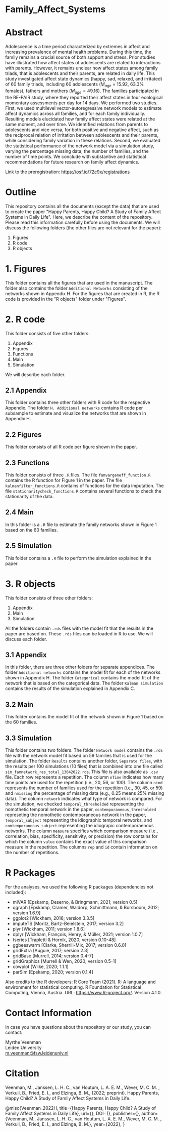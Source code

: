 # Family_Affect_Systems

# Abstract 

Adolescence is a time period characterized by extremes in affect and increasing prevalence of mental health problems. During this time, the family remains a crucial source of both support and stress. Prior studies have illustrated how affect states of adolescents are related to interactions with parents. However, it remains unclear how affect states among family triads, that is adolescents and their parents, are related in daily life. This study investigated affect state dynamics (happy, sad, relaxed, and irritated) of 60 family triads, including 60 adolescents ($M_{age}$ = 15.92, $63.3$\% females), fathers and mothers ($M_{age} = 49.16$). The families participated in the RE-PAIR study, where they reported their affect states in four ecological momentary assessments per day for 14 days. We performed two studies. First, we used multilevel vector-autoregressive network models to estimate affect dynamics across all families, and for each family individually. Resulting models elucidated how family affect states were related at the same moment, and over time. We identified relations from parents to adolescents and vice versa, for both positive and negative affect, such as the reciprocal relation of irritation between adolescents and their parents, while considering family variation in these relations. Second, we evaluated the statistical performance of the network model via a simulation study, varying the percentage missing data, the number of families, and the number of time points. We conclude with substantive and statistical recommendations for future research on family affect dynamics. 

Link to the preregistration: https://osf.io/72c9x/registrations 

# Outline 

This repository contains all the documents (except the data) that are used to create the paper "Happy Parents, Happy Child? A Study of Family Affect Systems in Daily Life". Here, we describe the content of the repository. Please read this information carefully before using the documents. We will discuss the following folders (the other files are not relevant for the paper): 

1. Figures 
2. R code 
3. R objects 

# 1. Figures 

This folder contains all the figures that are used in the manuscript. The folder also contains the folder `Additional Networks` consisting of the networks shown in Appendix H. For the figures that are created in R, the R code is provided in the "R objects" folder under "Figures". 

# 2. R code 

This folder consists of five other folders: 

1. Appendix 
2. Figures 
3. Functions 
4. Main 
5. Simulation 

We will describe each folder. 

## 2.1 Appendix 

This folder contains three other folders with R code for the respective Appendix. The folder `H. Additional networks` contains R code per subsample to estimate and visualize the networks that are shown in Appendix H. 

## 2.2 Figures 

This folder consists of all R code per figure shown in the paper. 

## 2.3 Functions 

This folder consists of three `.R` files. The file `famvargeneff_function.R` contains the R function for Figure 1 in the paper. The file `kalmanfilter_functions.R` contains of functions for the data imputation. The file `stationaritycheck_functions.R` contains several functions to check the stationarity of the data. 

## 2.4 Main 

In this folder is a `.R` file to estimate the family networks shown in Figure 1 based on the 60 families. 

## 2.5 Simulation 

This folder contains a `.R` file to perform the simulation explained in the paper. 

# 3. R objects 

This folder consists of three other folders: 

1. Appendix 
2. Main 
3. Simulation 

All the folders contain `.rds` files with the model fit that the results in the paper are based on. These `.rds` files can be loaded in R to use. We will discuss each folder. 

## 3.1 Appendix 

In this folder, there are three other folders for separate appendices. The folder `Additional networks` contains the model fit for each of the networks shown in Appendix H. The folder `Categorical` contains the model fit of the network that is based on the categorical data. The folder `Kalman simulation` contains the results of the simulation explained in Appendix C. 

## 3.2 Main 

This folder contains the model fit of the network shown in Figure 1 based on the 60 families. 

## 3.3 Simulation 

This folder contains two folders. The folder `Network model` contains the `.rds` file with the network model fit based on 59 families that is used for the simulation. The folder `Results` contains another folder, `Separate files`, with the results per 100 simulations (10 files) that is combined into one file called `sim_famnetwork_res_total_13042022.rds`. This file is also available as `.csv` file. Each row represents a repetition. The column `nTime` indicates how many time points are used for the repetition (i.e., 20, 56, or 100). The column `nind` represents the number of families used for the repetition (i.e., 30, 45, or 59) and `nmissing` the percentage of missing data (e.g., 0.25 means 25% missing data). The column `network` indicates what type of network is compared. For the simulation, we checked `temporal_thresholded` representing the nomothetic temporal network in the paper, `contemporaneous_thresholded` represeting the nomothetic contemporaneous network in the paper, `temporal_subject` representing the idiographic temporal networks, and `contemporaneous_subject` representing the idiograpic contemporaenous networks. The column `measure` specifies which comparison measure (i.e., correlation, bias, specificity, sensitivity, or precision) the row contains for which the column `value` contains the exact value of this comparison measure in the repetition. The columns `rep` and `id` contain information on the number of repetitions. 

# R Packages 

For the analyses, we used the following R packages (dependencies not included): 

- mlVAR [Epskamp, Deserno, & Bringmann, 2021; version 0.5]
- qgraph [Epskamp, Cramer, Waldorp, Schmittmann, & Borsboom, 2012; version 1.6.9]
- ggplot2 [Wickham, 2016; version 3.3.5]
- imputeTS [Moritz, Bartz-Beielstein, 2017; version 3.2]
- plyr [Wickham, 2011; version 1.8.6]
- dplyr [Wickham, François, Henry, & Müller, 2021; version 1.0.7]
- tseries [Trapletti & Hornik, 2020; version 0.10-48]
- ggbeeswarm [Clarke, Sherrill-Mix, 2017; version 0.6.0]
- gridExtra [Auguie, 2017; version 2.3]
- gridBase [Murrell, 2014; version 0.4-7]
- gridGraphics [Murrell & Wen, 2020; version 0.5-1]
- cowplot [Wilke, 2020; 1.1.1]
- parSim [Epskamp, 2020; version 0.1.4]

Also credits to the R developers: R Core Team (2021). R: A language and environment for statistical computing. R Foundation for Statistical Computing, Vienna, Austria. URL: https://www.R-project.org/. Version 4.1.0.  


# Contact Information 
In case you have questions about the repository or our study, you can contact: 

Myrthe Veenman  
Leiden University  
m.veenman@fsw.leidenuniv.nl 

# Citation 
Veenman, M., Janssen, L. H. C., van Houtum, L. A. E. M., Wever, M. C. M. , Verkuil, B., Fried, E. I., and Elzinga, B. M., (2022; preprint). Happy Parents, Happy Child? A Study of Family Affect Systems in Daily Life. 

@misc{Veenman_2022H, 
 title={Happy Parents, Happy Child? A Study of Family Affect Systems in Daily Life},
 url={},
 DOI={},
 publisher={},
 author={Veenman, M., Janssen, L. H. C., van Houtum, L. A. E. M., Wever, M. C. M. , Verkuil, B., Fried, E. I., and Elzinga, B. M.},
 year={2022},
}


